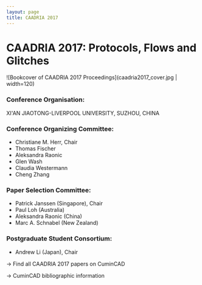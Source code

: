 ```yaml
---
layout: page
title: CAADRIA 2017
---
```


# CAADRIA 2017: Protocols, Flows and Glitches

![Bookcover of CAADRIA 2017 Proceedings](caadria2017_cover.jpg | width=120)

### Conference Organisation:
XI'AN JIAOTONG-LIVERPOOL UNIVERSITY, SUZHOU, CHINA

### Conference Organizing Committee:
* Christiane M. Herr, Chair
* Thomas Fischer
* Aleksandra Raonic
* Glen Wash
* Claudia Westermann
* Cheng Zhang

### Paper Selection Committee:
* Patrick Janssen (Singapore), Chair
* Paul Loh (Australia)
* Aleksandra Raonic (China)
* Marc A. Schnabel (New Zealand)

### Postgraduate Student Consortium:
* Andrew Li (Japan), Chair

&rarr; Find all CAADRIA 2017 papers on CuminCAD

&rarr; CuminCAD bibliographic information
